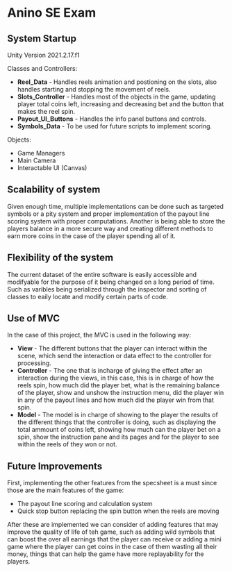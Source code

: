 # Anino SE Exam

## System Startup

Unity Version 2021.2.17.f1

Classes and Controllers:
- **Reel_Data** - Handles reels animation and postioning on the slots, also handles starting and stopping the movement of reels.
- **Slots_Controller** - Handles most of the objects in the game, updating player total coins left, increasing and decreasing bet and the button that makes the reel spin.
- **Payout_UI_Buttons** - Handles the info panel buttons and controls.
- **Symbols_Data** - To be used for future scripts to implement scoring.

Objects:
- Game Managers
- Main Camera
- Interactable UI (Canvas)

## Scalability of system
Given enough time, multiple implementations can be done such as targeted symbols or a pity system and proper implementation of the payout line scoring system with proper computations. Another is being able to store the players balance in a more secure way and creating different methods to earn more coins in the case of the player spending all of it.

## Flexibility of the system
The current dataset of the entire software is easily accessible and modifyable for the purpose of it being changed on a long period of time. Such as varibles being serialized through the inspector and sorting of classes to eaily locate and modify certain parts of code.

## Use of MVC
In the case of this project, the MVC is used in the following way:

- **View** - The different buttons that the player can interact within the scene, which send the interaction or data effect to the controller for processing.
- **Controller** - The one that is incharge of giving the effect after an interaction during the views, in this case, this is in charge of how the reels spin, how much did the player bet, what is the remaining balance of the player, show and unshow the instruction menu, did the player win in any of the payout lines and how much did the player win from that spin.
- **Model** - The model is in charge of showing to the player the results of the different things that the controller is doing, such as displaying the total ammount of coins left, showing how much can the player bet on a spin, show the instruction pane and its pages and for the player to see within the reels of they won or not.

## Future Improvements
First, implementing the other features from the specsheet is a must since those are the main features of the game:
- The payout line scoring and calculation system
- Quick stop button replacing the spin button when the reels are moving

After these are implemented we can consider of adding features that may improve the quality of life of teh game, such as adding wild symbols that can boost the over all earnings that the player can receive or adding a mini game where the player can get coins in the case of them wasting all their money, things that can help the game have more replayability for the players.
